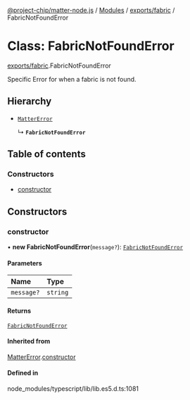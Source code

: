 [@project-chip/matter-node.js](../README.md) / [Modules](../modules.md) / [exports/fabric](../modules/exports_fabric.md) / FabricNotFoundError

# Class: FabricNotFoundError

[exports/fabric](../modules/exports_fabric.md).FabricNotFoundError

Specific Error for when a fabric is not found.

## Hierarchy

- [`MatterError`](exports_common.MatterError.md)

  ↳ **`FabricNotFoundError`**

## Table of contents

### Constructors

- [constructor](exports_fabric.FabricNotFoundError.md#constructor)

## Constructors

### constructor

• **new FabricNotFoundError**(`message?`): [`FabricNotFoundError`](exports_fabric.FabricNotFoundError.md)

#### Parameters

| Name | Type |
| :------ | :------ |
| `message?` | `string` |

#### Returns

[`FabricNotFoundError`](exports_fabric.FabricNotFoundError.md)

#### Inherited from

[MatterError](exports_common.MatterError.md).[constructor](exports_common.MatterError.md#constructor)

#### Defined in

node_modules/typescript/lib/lib.es5.d.ts:1081

